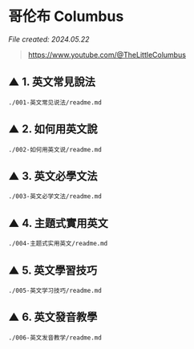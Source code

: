 # 哥伦布 Columbus

*File created: 2024.05.22*


> https://www.youtube.com/@TheLittleColumbus





## ▲ 1. 英文常見說法

`./001-英文常见说法/readme.md`


## ▲ 2. 如何用英文說

`./002-如何用英文说/readme.md`


## ▲ 3. 英文必學文法

`./003-英文必学文法/readme.md`

## ▲ 4. 主題式實用英文

`./004-主题式实用英文/readme.md`


## ▲ 5. 英文學習技巧

`./005-英文学习技巧/readme.md`


## ▲ 6. 英文發音教學

`./006-英文发音教学/readme.md`

